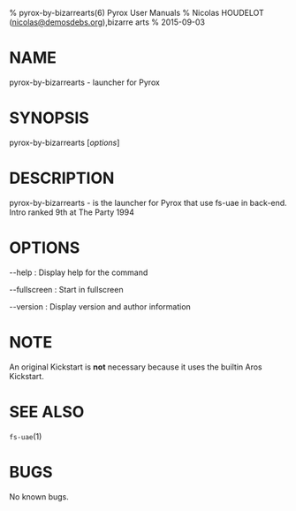 % pyrox-by-bizarrearts(6) Pyrox User Manuals
% Nicolas HOUDELOT (nicolas@demosdebs.org),bizarre arts
% 2015-09-03

# NAME
pyrox-by-bizarrearts - launcher for Pyrox

# SYNOPSIS
pyrox-by-bizarrearts [*options*]

# DESCRIPTION
pyrox-by-bizarrearts - is the launcher for Pyrox that use fs-uae in back-end.  
Intro ranked 9th at The Party 1994

# OPTIONS
\--help
:   Display help for the command

\--fullscreen
:   Start in fullscreen

\--version
:   Display version and author information

# NOTE
An original Kickstart is **not** necessary because it uses the builtin Aros Kickstart.

# SEE ALSO
`fs-uae`(1)

# BUGS
No known bugs.
